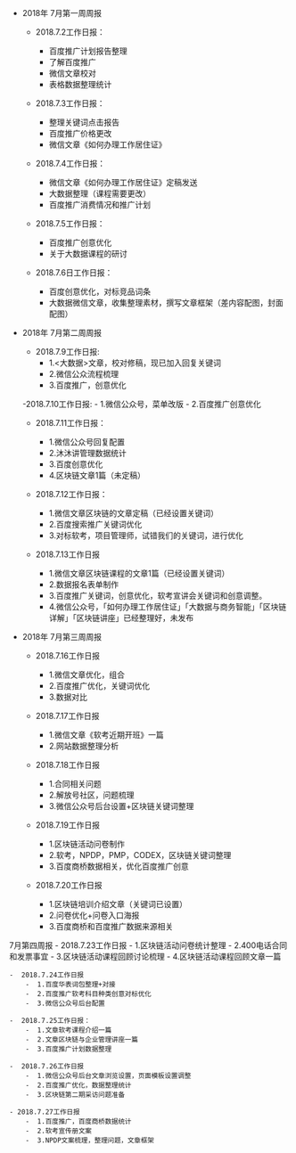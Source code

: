 - 2018年 7月第一周周报
    - 2018.7.2工作日报：
        - 百度推广计划报告整理
        - 了解百度推广
        - 微信文章校对
        - 表格数据整理统计

    - 2018.7.3工作日报：
        - 整理关键词点击报告
        - 百度推广价格更改
        - 微信文章《如何办理工作居住证》

    - 2018.7.4工作日报：
        - 微信文章《如何办理工作居住证》定稿发送
        - 大数据整理（课程需要更改）
        - 百度推广消费情况和推广计划

    - 2018.7.5工作日报：
        - 百度推广创意优化
        - 关于大数据课程的研讨

    - 2018.7.6日工作日报：
        - 百度创意优化，对标竞品词条
        - 大数据微信文章，收集整理素材，撰写文章框架（差内容配图，封面配图）

- 2018年 7月第二周周报
    - 2018.7.9工作日报:
         - 1.<大数据>文章，校对修稿，现已加入回复关键词
         - 2.微信公众流程梳理
         - 3.百度推广，创意优化

    -2018.7.10工作日报:
        - 1.微信公众号，菜单改版
        - 2.百度推广创意优化

    - 2018.7.11工作日报：
        - 1.微信公众号回复配置
        - 2.沐沐讲管理数据统计
        - 3.百度创意优化
        - 4.区块链文章1篇（未定稿）

    - 2018.7.12工作日报：
        - 1.微信文章区块链的文章定稿（已经设置关键词）
        - 2.百度搜索推广关键词优化
        - 3.对标软考，项目管理师，试错我们的关键词，进行优化

    - 2018.7.13工作日报
        - 1.微信文章区块链课程的文章1篇（已经设置关键词）
        - 2.数据报名表单制作
        - 3.百度推广关键词，创意优化，软考宣讲会关键词和创意调整。
        - 4.微信公众号，「如何办理工作居住证」「大数据与商务智能」「区块链详解」「区块链讲座」已经整理好，未发布  

- 2018年 7月第三周周报
    -   2018.7.16工作日报
        - 1.微信文章优化，组合
        - 2.百度推广优化，关键词优化
        - 3.数据对比

    -  2018.7.17工作日报
        - 1.微信文章《软考近期开班》一篇
        - 2.网站数据整理分析


    -  2018.7.18工作日报
        - 1.合同相关问题
        - 2.解放号社区，问题梳理
        - 3.微信公众号后台设置+区块链关键词整理

    -  2018.7.19工作日报
        - 1.区块链活动问卷制作
        - 2.软考，NPDP，PMP，CODEX，区块链关键词整理
        - 3.百度商桥数据相关，优化百度推广创意

    -  2018.7.20工作日报
        - 1.区块链培训介绍文章（关键词已设置）   
        - 2.问卷优化+问卷入口海报
        - 3.百度商桥和百度推广数据来源相关

 7月第四周报
    -  2018.7.23工作日报
        -  1.区块链活动问卷统计整理
        -  2.400电话合同和发票事宜
        -  3.区块链活动课程回顾讨论梳理
        -  4.区块链活动课程回顾文章一篇

    -  2018.7.24工作日报
        -  1.百度华表词包整理+对接
        -  2.百度推广软考科目种类创意对标优化
        -  3.微信公众号后台配置

    -  2018.7.25工作日报：
        -  1.文章软考课程介绍一篇
        -  2.文章区块链与企业管理讲座一篇
        -  3.百度推广计划数据整理

    -  2018.7.26工作日报
        -  1.微信公众号后台文章浏览设置，页面模板设置调整
        -  2.百度推广优化，数据整理统计
        -  3.区块链第二期采访问题准备

    - 2018.7.27工作日报
        -  1.百度推广，百度商桥数据统计
        -  2.软考宣传册文案
        -  3.NPDP文案梳理，整理问题，文章框架 